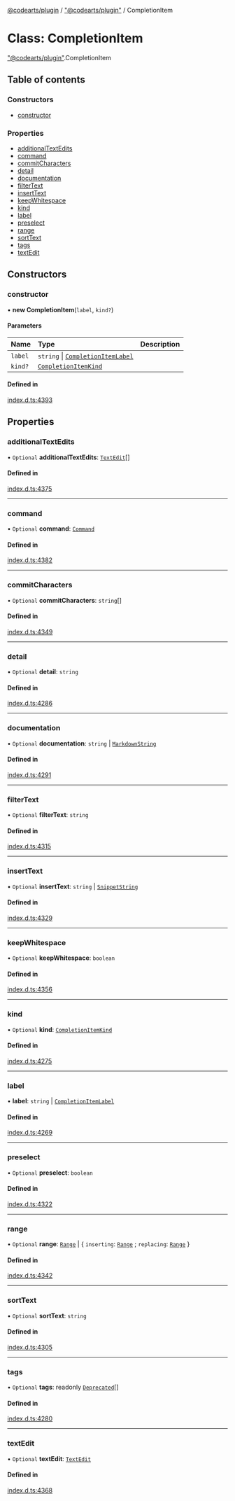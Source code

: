 [@codearts/plugin](../README.md) / ["@codearts/plugin"](../modules/_codearts_plugin_.md) / CompletionItem

# Class: CompletionItem

["@codearts/plugin"](../modules/_codearts_plugin_.md).CompletionItem

## Table of contents

### Constructors

- [constructor](codearts_plugin_.CompletionItem.md#constructor)

### Properties

- [additionalTextEdits](codearts_plugin_.CompletionItem.md#additionaltextedits)
- [command](codearts_plugin_.CompletionItem.md#command)
- [commitCharacters](codearts_plugin_.CompletionItem.md#commitcharacters)
- [detail](codearts_plugin_.CompletionItem.md#detail)
- [documentation](codearts_plugin_.CompletionItem.md#documentation)
- [filterText](codearts_plugin_.CompletionItem.md#filtertext)
- [insertText](codearts_plugin_.CompletionItem.md#inserttext)
- [keepWhitespace](codearts_plugin_.CompletionItem.md#keepwhitespace)
- [kind](codearts_plugin_.CompletionItem.md#kind)
- [label](codearts_plugin_.CompletionItem.md#label)
- [preselect](codearts_plugin_.CompletionItem.md#preselect)
- [range](codearts_plugin_.CompletionItem.md#range)
- [sortText](codearts_plugin_.CompletionItem.md#sorttext)
- [tags](codearts_plugin_.CompletionItem.md#tags)
- [textEdit](codearts_plugin_.CompletionItem.md#textedit)

## Constructors

### constructor

• **new CompletionItem**(`label`, `kind?`)

#### Parameters

| Name | Type | Description |
| :------ | :------ | :------ |
| `label` | `string` \| [`CompletionItemLabel`](../interfaces/codearts_plugin_.CompletionItemLabel.md) |  |
| `kind?` | [`CompletionItemKind`](../enums/codearts_plugin_.CompletionItemKind.md) |  |

#### Defined in

[index.d.ts:4393](https://github.com/huaweicloud/cloudide-plugin-api/blob/a4193a8/index.d.ts#L4393)

## Properties

### additionalTextEdits

• `Optional` **additionalTextEdits**: [`TextEdit`](codearts_plugin_.TextEdit.md)[]

#### Defined in

[index.d.ts:4375](https://github.com/huaweicloud/cloudide-plugin-api/blob/a4193a8/index.d.ts#L4375)

___

### command

• `Optional` **command**: [`Command`](../interfaces/codearts_plugin_.Command.md)

#### Defined in

[index.d.ts:4382](https://github.com/huaweicloud/cloudide-plugin-api/blob/a4193a8/index.d.ts#L4382)

___

### commitCharacters

• `Optional` **commitCharacters**: `string`[]

#### Defined in

[index.d.ts:4349](https://github.com/huaweicloud/cloudide-plugin-api/blob/a4193a8/index.d.ts#L4349)

___

### detail

• `Optional` **detail**: `string`

#### Defined in

[index.d.ts:4286](https://github.com/huaweicloud/cloudide-plugin-api/blob/a4193a8/index.d.ts#L4286)

___

### documentation

• `Optional` **documentation**: `string` \| [`MarkdownString`](codearts_plugin_.MarkdownString.md)

#### Defined in

[index.d.ts:4291](https://github.com/huaweicloud/cloudide-plugin-api/blob/a4193a8/index.d.ts#L4291)

___

### filterText

• `Optional` **filterText**: `string`

#### Defined in

[index.d.ts:4315](https://github.com/huaweicloud/cloudide-plugin-api/blob/a4193a8/index.d.ts#L4315)

___

### insertText

• `Optional` **insertText**: `string` \| [`SnippetString`](codearts_plugin_.SnippetString.md)

#### Defined in

[index.d.ts:4329](https://github.com/huaweicloud/cloudide-plugin-api/blob/a4193a8/index.d.ts#L4329)

___

### keepWhitespace

• `Optional` **keepWhitespace**: `boolean`

#### Defined in

[index.d.ts:4356](https://github.com/huaweicloud/cloudide-plugin-api/blob/a4193a8/index.d.ts#L4356)

___

### kind

• `Optional` **kind**: [`CompletionItemKind`](../enums/codearts_plugin_.CompletionItemKind.md)

#### Defined in

[index.d.ts:4275](https://github.com/huaweicloud/cloudide-plugin-api/blob/a4193a8/index.d.ts#L4275)

___

### label

• **label**: `string` \| [`CompletionItemLabel`](../interfaces/codearts_plugin_.CompletionItemLabel.md)

#### Defined in

[index.d.ts:4269](https://github.com/huaweicloud/cloudide-plugin-api/blob/a4193a8/index.d.ts#L4269)

___

### preselect

• `Optional` **preselect**: `boolean`

#### Defined in

[index.d.ts:4322](https://github.com/huaweicloud/cloudide-plugin-api/blob/a4193a8/index.d.ts#L4322)

___

### range

• `Optional` **range**: [`Range`](codearts_plugin_.Range.md) \| { `inserting`: [`Range`](codearts_plugin_.Range.md) ; `replacing`: [`Range`](codearts_plugin_.Range.md)  }

#### Defined in

[index.d.ts:4342](https://github.com/huaweicloud/cloudide-plugin-api/blob/a4193a8/index.d.ts#L4342)

___

### sortText

• `Optional` **sortText**: `string`

#### Defined in

[index.d.ts:4305](https://github.com/huaweicloud/cloudide-plugin-api/blob/a4193a8/index.d.ts#L4305)

___

### tags

• `Optional` **tags**: readonly [`Deprecated`](../enums/codearts_plugin_.CompletionItemTag.md#deprecated)[]

#### Defined in

[index.d.ts:4280](https://github.com/huaweicloud/cloudide-plugin-api/blob/a4193a8/index.d.ts#L4280)

___

### textEdit

• `Optional` **textEdit**: [`TextEdit`](codearts_plugin_.TextEdit.md)

#### Defined in

[index.d.ts:4368](https://github.com/huaweicloud/cloudide-plugin-api/blob/a4193a8/index.d.ts#L4368)
